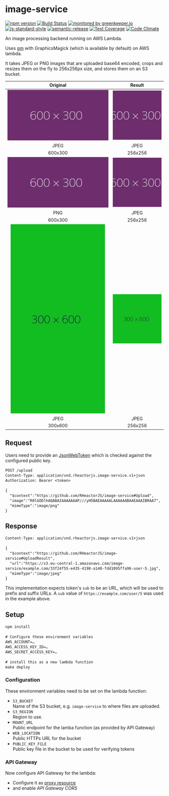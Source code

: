 # image-service
  
[![npm version](https://img.shields.io/npm/v/@rheactorjs/image-service.svg)](https://www.npmjs.com/package/@rheactorjs/image-service)
[![Build Status](https://travis-ci.org/RHeactorJS/image-service.svg?branch=master)](https://travis-ci.org/RHeactorJS/image-service)
[![monitored by greenkeeper.io](https://img.shields.io/badge/greenkeeper.io-monitored-brightgreen.svg)](http://greenkeeper.io/) 
[![js-standard-style](https://img.shields.io/badge/code%20style-standard-brightgreen.svg)](http://standardjs.com/)
[![semantic-release](https://img.shields.io/badge/semver-semantic%20release-e10079.svg)](https://github.com/semantic-release/semantic-release)
[![Test Coverage](https://codeclimate.com/github/RHeactorJS/image-service/badges/coverage.svg)](https://codeclimate.com/github/RHeactorJS/image-service/coverage)
[![Code Climate](https://codeclimate.com/github/RHeactorJS/image-service/badges/gpa.svg)](https://codeclimate.com/github/RHeactorJS/image-service)

An image processing backend running on AWS Lambda.

Uses [gm](https://www.npmjs.com/package/gm) with GraphicsMagick (which is available by default)
on AWS lambda.

It takes JPEG or PNG images that are uploaded base64 encoded, crops and resizes them on the fly to
256x256px size, and stores them on an S3 bucket.

| Original | Result  |
|:--------:|:-------:|
| ![Original](./test/data/d4d4d4.jpg) | ![Result](./doc/d4d4d4-resized.jpg) |
| JPEG  | JPEG |
| 600x300  | 256x256 |
| ![Original](./test/data/d4d4d4.png) | ![Result](./doc/d4d4d4-png-resized.jpg) |
| PNG  | JPEG |
| 600x300  | 256x256 |
| ![Original](./test/data/11154d.jpg) | ![Result](./doc/11154d-resized.jpg) |
| JPEG  | JPEG | 
| 300x600  | 256x256 |

## Request

Users need to provide an [JsonWebToken](https://jwt.io/) which is checked against the configured public key.

    POST /upload
    Content-Type: application/vnd.rheactorjs.image-service.v1+json
    Authorization: Bearer <token>
    
    {
      "$context":"https://github.com/RHeactorJS/image-service#Upload",
      "image":"R0lGODlhAQABAIAAAAAAAP///yH5BAEAAAAALAAAAAABAAEAAAIBRAA7",
      "mimeType":"image/png"
    }

## Response

    Content-Type: application/vnd.rheactorjs.image-service.v1+json
    
    {
      "$context":"https://github.com/RHeactorJS/image-service#UploadResult",
      "url":"https://s3.eu-central-1.amazonaws.com/image-service/example.com/33f24f55-e435-4198-a148-fdd1095ffa96-user-5.jpg",
      "mimeType":"image/jpeg"
    }

This implementation expects token's `sub` to be an URL, which will be used to prefix and suffix URLs. 
A `sub` value of `https://example.com/user/5` was used in the example above.

## Setup

    npm install
    
    # Configure these environment variables
    AWS_ACCOUNT=…
    AWS_ACCESS_KEY_ID=…
    AWS_SECRET_ACCESS_KEY=…
    
    # install this as a new lambda function
    make deploy

### Configuration

These environment variables need to be set on the lambda function:

 - `S3_BUCKET`  
   Name of the S3 bucket, e.g. `image-service` to where files are uploaded.
 - `S3_REGION`  
   Region to use.
 - `MOUNT_URL`  
   Public endpoint for the lamba function (as provided by API Gateway)
 - `WEB_LOCATION`  
   Public HTTPs URL for the bucket
 - `PUBLIC_KEY_FILE`  
   Public key file in the bucket to be used for verifying tokens

### API Gateway

Now configure API Gateway for the lambda:

 - Configure it as [proxy resource](https://docs.aws.amazon.com/console/apigateway/proxy-resource)
 - and enable *API Gateway CORS*
